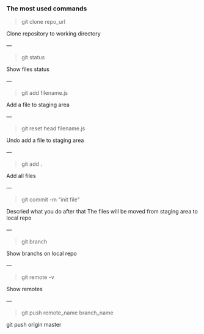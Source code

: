 ### The most used commands

> git clone repo_url

 Clone repository  to working directory

&mdash;

>git status

Show files status

&mdash;

>git add filename.js

Add a file to staging area

&mdash;

>git reset head filename.js

Undo add a file to staging area

&mdash;

>git add .

Add all files

&mdash;

>git commit -m "init file"

Descried what you do after that The files will be moved from staging area to local repo

&mdash;

>git branch

Show branchs on local repo

&mdash;

>git remote -v

Show remotes

&mdash;

>git push remote_name branch_name

git push origin master
